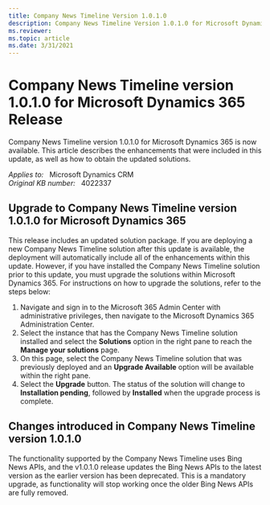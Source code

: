 ```yaml
---
title: Company News Timeline Version 1.0.1.0
description: Company News Timeline Version 1.0.1.0 for Microsoft Dynamics 365 Release.
ms.reviewer: 
ms.topic: article
ms.date: 3/31/2021
---
```

# Company News Timeline version 1.0.1.0 for Microsoft Dynamics 365 Release

Company News Timeline version 1.0.1.0 for Microsoft Dynamics 365 is now available. This article describes the enhancements that were included in this update, as well as how to obtain the updated solutions.

_Applies to:_ &nbsp; Microsoft Dynamics CRM  
_Original KB number:_ &nbsp; 4022337

## Upgrade to Company News Timeline version 1.0.1.0 for Microsoft Dynamics 365

This release includes an updated solution package. If you are deploying a new Company News Timeline solution after this update is available, the deployment will automatically include all of the enhancements within this update. However, if you have installed the Company News Timeline solution prior to this update, you must upgrade the solutions within Microsoft Dynamics 365. For instructions on how to upgrade the solutions, refer to the steps below:

1. Navigate and sign in to the Microsoft 365 Admin Center with administrative privileges, then navigate to the Microsoft Dynamics 365 Administration Center.
2. Select the instance that has the Company News Timeline solution installed and select the **Solutions** option in the right pane to reach the **Manage your solutions** page.
3. On this page, select the Company News Timeline solution that was previously deployed and an **Upgrade Available** option will be available within the right pane.
4. Select the **Upgrade** button. The status of the solution will change to **Installation pending**, followed by **Installed** when the upgrade process is complete.

## Changes introduced in Company News Timeline version 1.0.1.0

The functionality supported by the Company News Timeline uses Bing News APIs, and the v1.0.1.0 release updates the Bing News APIs to the latest version as the earlier version has been deprecated. This is a mandatory upgrade, as functionality will stop working once the older Bing News APIs are fully removed.
